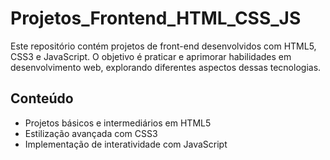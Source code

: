 # Projetos_Frontend_HTML_CSS_JS

Este repositório contém projetos de front-end desenvolvidos com HTML5, CSS3 e JavaScript. O objetivo é praticar e aprimorar habilidades em desenvolvimento web, explorando diferentes aspectos dessas tecnologias.

## Conteúdo

- Projetos básicos e intermediários em HTML5
- Estilização avançada com CSS3
- Implementação de interatividade com JavaScript
